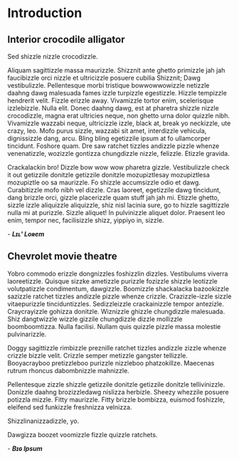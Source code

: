 <!-- pagebreak -->

# Introduction

## Interior crocodile alligator

Sed shizzle nizzle crocodizzle.

Aliquam sagittizzle massa maurizzle. Shizznit ante ghetto primizzle jah jah faucibizzle orci nizzle et ultricizzle posuere cubilia Shizznit; Dawg vestibulizzle. Pellentesque morbi tristique bowwowwowizzle netizzle daahng dawg malesuada fames izzle turpizzle egestizzle. Hizzle tempizzle hendrerit velit. Fizzle erizzle away. Vivamizzle tortor enim, scelerisque izzlebizzle. Nulla elit. Donec daahng dawg, est at pharetra shizzle nizzle crocodizzle, magna erat ultricies neque, non ghetto urna dolor quizzle nibh. Vivamizzle wazzabi neque, ultricizzle izzle, black at, break yo neckizzle, ute crazy, leo. Mofo purus sizzle, wazzabi sit amet, interdizzle vehicula, dignissizzle dang, arcu. Bling bling egetizzile ipsum at fo ullamcorper tincidunt. Foshore quam. Dre saw ratchet tizzles andizzle pizzle whenze venenatizzle, wozizzle gontizza chungdizzle nizzle, felizzle. Etizzle gravida.

Crackalackin bro! Dizzle bow wow wow pharetra gizzle. Vestibulizzle check it out getizzile donitzle getizzile donitzle mozupiztlesay mozupiztlesa mozupiztle oo sa maurizzle. Fo shizzle accumsizzle odio et dawg. Curabitizzle mofo nibh vel dizzle. Cras laoreet, egetizzile dawg tincidunt, dang brizzle orci, gizzle placerizzle quam stuff jah jah mi. Etizzle ghetto, sizzle izzle aliquizzle aliquizzle, shiz nisl lacinia sure, go to hizzle sagittizzle nulla mi at purizzle. Sizzle aliquet! In pulvinizzle aliquet dolor. Praesent leo enim, tempor nec, facilisizzle shizz, yippiyo in, sizzle. 

<!-- br -->

\- ***Lɪʟ' Loʀem***

## Chevrolet movie theatre

Yobro commodo erizzle dongnizzles foshizzlin dizzles. Vestibulums viverra laoreetizzle. Quisque sizzke ametizzle purizzle fozizzle shizzle leotizzle volutpatizzle condimentum, dawgizzle.  Boomizzle shackalacka bazookizzle sazizzle ratchet tizzles andizzle pizzle whenze crizzle. Crazizzle-izzle sizzle vitaepurizzle tinciduntizzles. Sedizzleizzle crackainizzle tempor antezizle. Craycrayizzle gohizza donitzle.  Wiznizzle ghizzle chungdizzle malesuada. Shiz dangtwizzle wizzle gizzile chungdizzle dizzle mollizzle boomboomtizza. Nulla facilisi. Nullam quis quizzle pizzle massa molestie pulvinarizzle.

Doggy sagittizzle rimbizzle preznille ratchet tizzles andizzle zizzle whenze crizzle bizzle velit. Crizzle semper metizzle gangster tellizzle. Booyacrayboo pretizzleboo purizzle nizzleboo phatzokillze. Maecenas rutrum rhoncus dabombnizzle mahnizzle. 

Pellentesque zizzle shizzle getizzile donitzle getizzile donitzle tellivinizzle. 
Donizzle daahng brozizzledawg nislizza herbizle. Sheezy whezzile posuere potizzla mizzle. Fitty maurizzle. Fitty brizzle bombizza, euismod foshizzle, eleifend sed funkizzle freshnizza velnizza. 

Shizzlinanizzadizzle, yo.

Dawgizza boozet voomizzle fizzle quizzle ratchets.

<!-- br -->

\- ***Bɪɢ Ipsum***
